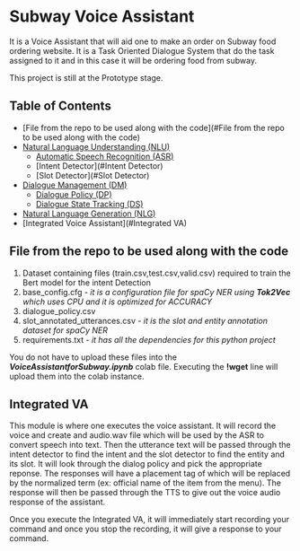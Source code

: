 # Subway Voice Assistant

It is a Voice Assistant that will aid one to make an order on Subway food ordering website. It is a Task Oriented Dialogue System that do the task assigned to it and in this case it will be ordering food from subway. 

This project is still at the Prototype stage.

## Table of Contents
- [File from the repo to be used along with the code](#File from the repo to be used along with the code)
- [Natural Language Understanding (NLU)](#NLU)
    - [Automatic Speech Recognition (ASR)](#ASR)
    - [Intent Detector](#Intent Detector)
    - [Slot Detector](#Slot Detector)
- [Dialogue Management (DM)](#DM)
    - [Dialogue Policy (DP)](#DP)
    - [Dialogue State Tracking (DS)](#DS)
- [Natural Language Generation (NLG)](#NLG)
- [Integrated Voice Assistant](#Integrated VA)


## File from the repo to be used along with the code

1. Dataset containing files (train.csv,test.csv,valid.csv) required to train the Bert model for the intent Detection 
2. base_config.cfg - _it is a configuration file for spaCy NER using __Tok2Vec__ which uses CPU and it is optimized for ACCURACY_
3. dialogue_policy.csv 
4. slot_annotated_utterances.csv - _it is the slot and entity annotation dataset for spaCy NER_
5. requirements.txt - _it has all the dependencies for this python project_

You do not have to upload these files into the ___VoiceAssistantforSubway.ipynb___ colab file. Executing the __!wget__ line will upload them into the colab instance.


## Integrated VA

This module is where one executes the voice assistant. It will record the voice and create and audio.wav file which will be used by the ASR to convert speech into text. Then the utterance text will be passed through the intent detector to find the intent and the slot detector to find the entity and its slot. It will look through the dialog policy and pick the appropriate reponse. The responses will have a placement tag of <ref> which will be replaced by the normalized term (ex: official name of the item from the menu). The response will then be passed through the TTS to give out the voice audio response of the assistant. 

Once you execute the Integrated VA, it will immediately start recording your command and once you stop the recording, it will give a response to your command.

